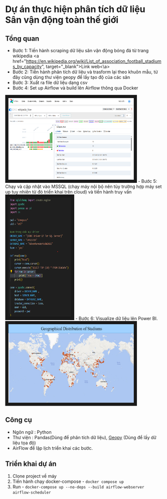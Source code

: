 # Dự án thực hiện phân tích dữ liệu Sân vận động toàn thế giới

## Tổng quan 

- Bước 1: Tiến hành scraping dữ liệu sân vận động bóng đá từ trang wikipedia <a href="https://en.wikipedia.org/wiki/List_of_association_football_stadiums_by_capacity", target="_blank">Link web<\a>
- Bước 2: Tiễn hành phân tích dữ liệu và trasform lại theo khuôn mẫu, từ đây cũng dùng thư viện geopy để lấy tạo độ của các sân
- Bước 3: Xuất ra file dữ liệu dạng csv
- Bước 4: Set up Airflow và build lên Airflow thông qua Docker 
<img src="./Image/AirFlow.png" alt="Watch the series" width="400" height="260" border="10" />
- Bước 5: Chạy và cập nhật vào MSSQL (chạy máy nội bộ nên tùy trường hợp máy set up tuy nhiên từ đó triển khai trên cloud) và tiến hành truy vấn
<img src="./Image/Set-Up MSSQL Local.png" alt="Watch the series" width="200" height="380" border="10" />
- Bước 6: Visualize dữ liệu lên Power BI.
<img src="./Image/Visual_Data.png" alt="Watch the series" width="400" height="250" border="10" />

## Công cụ
- Ngôn ngữ : Python
- Thư viện : Pandas(Dùng để phân tích dữ liệu), <a href="https://geopy.readthedocs.io/en/stable/" target="_blank">Geopy</a> (Dùng để lấy dữ liệu tọa độ)
- AirFlow để lập lịch triển khai các bước.

## Triển khai dự án

1. Clone project về máy
2. Tiến hành chạy docker-compose - `docker compose up`
3. Run - `docker-compose up --no-deps --build airflow-webserver airflow-scheduler`

